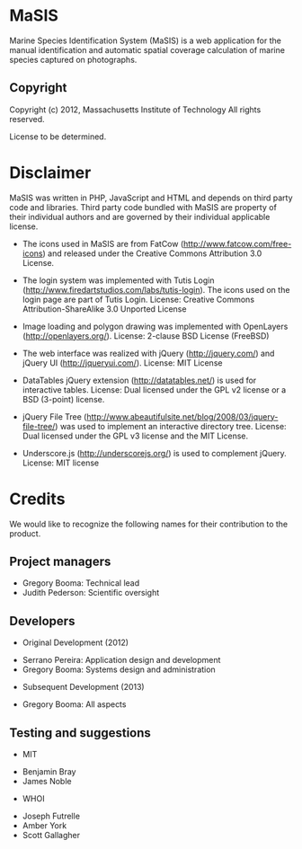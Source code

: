 # MaSIS

Marine Species Identification System (MaSIS) is a web application for the
manual identification and automatic spatial coverage calculation of marine
species captured on photographs.

## Copyright

Copyright (c) 2012, Massachusetts Institute of Technology
All rights reserved.

License to be determined.

# Disclaimer

MaSIS was written in PHP, JavaScript and HTML and depends on third party code
and libraries. Third party code bundled with MaSIS are property of their
individual authors and are governed by their individual applicable license.

* The icons used in MaSIS are from FatCow (<http://www.fatcow.com/free-icons>)
   and released under the Creative Commons Attribution 3.0 License.

* The login system was implemented with Tutis Login
  (<http://www.firedartstudios.com/labs/tutis-login>). The icons used on the
  login page are part of Tutis Login.
  License: Creative Commons Attribution-ShareAlike 3.0 Unported License

* Image loading and polygon drawing was implemented with OpenLayers
  (<http://openlayers.org/>).
  License: 2-clause BSD License (FreeBSD)

* The web interface was realized with jQuery (<http://jquery.com/>) and
  jQuery UI (<http://jqueryui.com/>).
  License: MIT License

* DataTables jQuery extension (<http://datatables.net/>) is used for interactive
  tables.
  License: Dual licensed under the GPL v2 license or a BSD (3-point) license.

* jQuery File Tree (<http://www.abeautifulsite.net/blog/2008/03/jquery-file-tree/>)
  was used to implement an interactive directory tree.
  License: Dual licensed under the GPL v3 license and the MIT License.

* Underscore.js (<http://underscorejs.org/>) is used to complement jQuery.
  License: MIT license

# Credits

We would like to recognize the following names for their contribution to the
product.

## Project managers

* Gregory Booma: Technical lead
* Judith Pederson: Scientific oversight

## Developers

* Original Development (2012)
- Serrano Pereira: Application design and development
- Gregory Booma: Systems design and administration

* Subsequent Development (2013)
- Gregory Booma: All aspects

## Testing and suggestions

* MIT
- Benjamin Bray
- James Noble

* WHOI
- Joseph Futrelle
- Amber York
- Scott Gallagher
